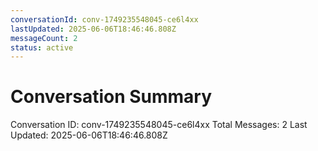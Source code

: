```yaml
---
conversationId: conv-1749235548045-ce6l4xx
lastUpdated: 2025-06-06T18:46:46.808Z
messageCount: 2
status: active
---
```


# Conversation Summary

Conversation ID: conv-1749235548045-ce6l4xx
Total Messages: 2
Last Updated: 2025-06-06T18:46:46.808Z
